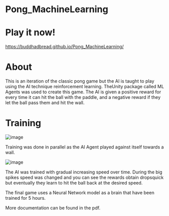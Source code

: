 # Pong_MachineLearning

# Play it now! 
https://buddhadbread.github.io/Pong_MachineLearning/

# About
This is an iteration of the classic pong game but the AI is taught to play using the AI technique reinforcement learning. TheUnity package called ML Agents was used to create this game. The AI is given a positive reward for every time it can hit the ball with the paddle, and a negative reward if they let the ball pass them and hit the wall. 

# Training
![image](https://user-images.githubusercontent.com/50385049/235554510-103b4e85-8490-44f6-b24b-1a0c57c208bc.png)

Training was done in parallel as the AI Agent played against itself towards a wall.

![image](https://user-images.githubusercontent.com/50385049/235554615-3cc7a26d-2c2f-44df-90f3-b1efb2657fb3.png)

The AI was trained with gradual increasing speed over time. During the big spikes speed was changed and you can see the rewards obtain dropsquick but eventually they learn to hit the ball back at the desired speed. 

The final game uses a Neural Network model as a brain that have been trained for 5 hours. 

More documentation can be found in the pdf.
